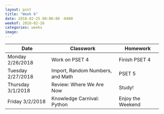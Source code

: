 ```yaml
---
layout: post
title: "Week 6"
date: 2018-02-25 00:00:00 -0400
weekof: 2018-02-26
categories: weeks
image:
---
```


|Date                        |Classwork|Homework|
|----------------------------|---------|--------|
|Monday 2/26/2018            | Work on PSET 4 | Finish PSET 4 |
|Tuesday 2/27/2018           | Import, Random Numbers, and Math | PSET 5 |
|Thursday 3/1/2018           | Review: Where We Are Now | Study! |
|Friday 3/2/2018             | Knowledge Carnival: Python | Enjoy the Weekend |
